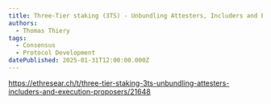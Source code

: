 ```yaml
---
title: Three-Tier staking (3TS) - Unbundling Attesters, Includers and Execution Proposers
authors:
  - Thomas Thiery
tags:
  - Consensus
  - Protocol Development
datePublished: 2025-01-31T12:00:00.000Z
---
```


<https://ethresear.ch/t/three-tier-staking-3ts-unbundling-attesters-includers-and-execution-proposers/21648>

